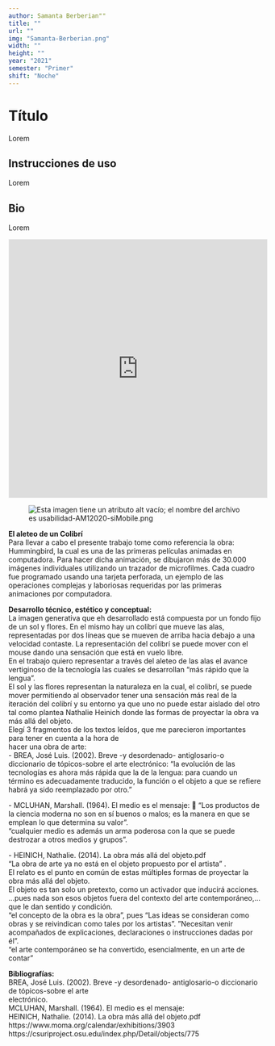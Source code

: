 ```yaml
---
author: Samanta Berberian""
title: ""
url: ""
img: "Samanta-Berberian.png"
width: ""
height: ""
year: "2021"
semester: "Primer"
shift: "Noche"
---
```


<p></p>

# Título

Lorem 

## Instrucciones de uso 

Lorem

## Bio

Lorem

<!-- wp:html -->
<p align="center"><iframe width="512" height="512" frameborder="0" scrolling="no" style="width:512px; margin:0 auto!important;border: 1px solid #F2F2F3; z-index: 100;" src="https://editor.p5js.org/Samy05/embed/bvLNOyTFt"></iframe></p>
<!-- /wp:html -->

<!-- wp:image {"align":"center"} -->
<div class="wp-block-image"><figure class="aligncenter"><img src="https://am1-lacabanne.atamvirtual.com.ar/wp-content/uploads/2020/12/usabilidad-AM12020-siMobile.png" alt="Esta imagen tiene un atributo alt vacío; el nombre del archivo es usabilidad-AM12020-siMobile.png"/></figure></div>
<!-- /wp:image -->

<p><strong>El aleteo de un Colibrí</strong><br>Para llevar a cabo el presente trabajo tome como referencia la obra: Hummingbird, la cual es una de las primeras películas animadas en computadora. Para hacer dicha animación, se dibujaron más de 30.000 imágenes individuales utilizando un trazador de microfilmes. Cada cuadro fue programado usando una tarjeta perforada, un ejemplo de las operaciones complejas y laboriosas requeridas por las primeras animaciones por computadora.</p>
<p><strong>Desarrollo técnico, estético y conceptual:</strong><br>La imagen generativa que eh desarrollado está compuesta por un fondo fijo de un sol y flores. En el mismo hay un colibrí que mueve las alas, representadas por dos líneas que se mueven de arriba hacia debajo a una velocidad contaste. La representación del colibrí se puede mover con el mouse dando una sensación que está en vuelo libre.<br>En el trabajo quiero representar a través del aleteo de las alas el avance vertiginoso de la tecnología las cuales se desarrollan “más rápido que la lengua”.<br>El sol y las flores representan la naturaleza en la cual, el colibrí, se puede mover permitiendo al observador tener una sensación más real de la iteración del colibrí y su entorno ya que uno no puede estar aislado del otro tal como plantea Nathalie Heinich donde las formas de proyectar la obra va más allá del objeto.<br>Elegí 3 fragmentos de los textos leídos, que me parecieron importantes para tener en cuenta a la hora de<br>hacer una obra de arte:<br>- BREA, José Luis. (2002). Breve -y desordenado- antiglosario-o diccionario de tópicos-sobre el arte electrónico: “la evolución de las tecnologías es ahora más rápida que la de la lengua: para cuando un término es adecuadamente traducido, la función o el objeto a que se refiere habrá ya sido reemplazado por otro.”</p>
<p>- MCLUHAN, Marshall. (1964). El medio es el mensaje:  “Los productos de la ciencia moderna no son en sí buenos o malos; es la manera en que se emplean lo que determina su valor”.<br>“cualquier medio es además un arma poderosa con la que se puede destrozar a otros medios y grupos”.</p>
<p>- HEINICH, Nathalie. (2014). La obra más allá del objeto.pdf<br>“La obra de arte ya no está en el objeto propuesto por el artista” .<br>El relato es el punto en común de estas múltiples formas de proyectar la obra más allá del objeto.<br>El objeto es tan solo un pretexto, como un activador que inducirá acciones.<br>...pues nada son esos objetos fuera del contexto del arte contemporáneo,... que le dan sentido y condición.<br>“el concepto de la obra es la obra”, pues “Las ideas se consideran como obras y se reivindican como tales por los artistas”. ”Necesitan venir acompañados de explicaciones, declaraciones o instrucciones dadas por él”.<br>“el arte contemporáneo se ha convertido, esencialmente, en un arte de contar”</p>
<p><strong>Bibliografías:</strong><br>BREA, José Luis. (2002). Breve -y desordenado- antiglosario-o diccionario de tópicos-sobre el arte<br>electrónico.<br>MCLUHAN, Marshall. (1964). El medio es el mensaje:<br>HEINICH, Nathalie. (2014). La obra más allá del objeto.pdf<br>https://www.moma.org/calendar/exhibitions/3903<br>https://csuriproject.osu.edu/index.php/Detail/objects/775</p>